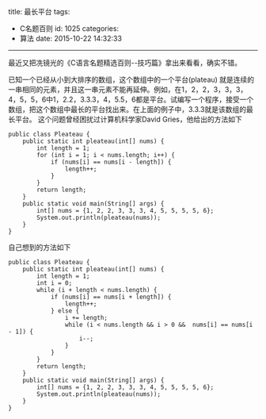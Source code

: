 title: 最长平台
tags:
  - C名题百则
id: 1025
categories:
  - 算法
date: 2015-10-22 14:32:33
---

最近又把冼镜光的《C语言名题精选百则--技巧篇》拿出来看看，确实不错。

已知一个已经从小到大排序的数组，这个数组中的一个平台(plateau) 就是连续的一串相同的元素，并且这一串元素不能再延伸。例如，在1，2，2，3，3，3，4，5，5，6中1，2.2，3.3.3，4，5.5，6都是平台。试编写一个程序，接受一个数组，把这个数组中最长的平台找出来。在上面的例子中，3.3.3就是该数组的最长平台。
这个问题曾经困扰过计算机科学家David Gries，他给出的方法如下

``` 
public class Pleateau {
    public static int pleateau(int[] nums) {
        int length = 1;
        for (int i = 1; i < nums.length; i++) {
            if (nums[i] == nums[i - length]) {
                length++;
            }
        }
        return length;
    }
    public static void main(String[] args) {
        int[] nums = {1, 2, 2, 3, 3, 3, 4, 5, 5, 5, 5, 6};
        System.out.println(pleateau(nums));
    }
}
```

自己想到的方法如下

``` 
public class Pleateau {
    public static int pleateau(int[] nums) {
        int length = 1;
        int i = 0;
        while (i + length < nums.length) {
            if (nums[i] == nums[i + length]) {
                length++;
            } else {
                i += length;
                while (i < nums.length && i > 0 &&  nums[i] == nums[i - 1]) {
                    i--;
                }
            }
        }
        return length;
    }
    public static void main(String[] args) {
        int[] nums = {1, 2, 2, 3, 3, 3, 4, 5, 5, 5, 5, 6};
        System.out.println(pleateau(nums));
    }
}
```
